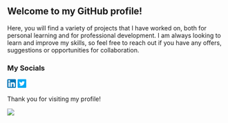## Welcome to my GitHub profile!

Here, you will find a variety of projects that I have worked on, both for personal learning and for professional development.
I am always looking to learn and improve my skills, so feel free to reach out if you have any offers, suggestions or opportunities for collaboration. 

### My Socials

<a href="https://www.linkedin.com/in/niyar/"><img src="linkedin.png" width=20 height=20></a>
<a href="https://twitter.com/niyarrbarman"><img src="twitter.png" width=20 height=20></a>


Thank you for visiting my profile!

![](https://komarev.com/ghpvc/?username=niyarrbarman&style=for-the-badge)
